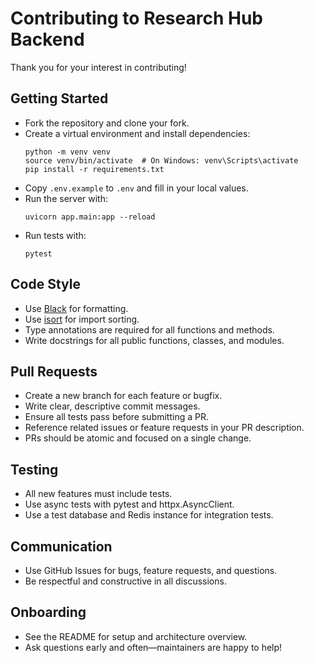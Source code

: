 # Contributing to Research Hub Backend

Thank you for your interest in contributing!

## Getting Started
- Fork the repository and clone your fork.
- Create a virtual environment and install dependencies:
  ```
  python -m venv venv
  source venv/bin/activate  # On Windows: venv\Scripts\activate
  pip install -r requirements.txt
  ```
- Copy `.env.example` to `.env` and fill in your local values.
- Run the server with:
  ```
  uvicorn app.main:app --reload
  ```
- Run tests with:
  ```
  pytest
  ```

## Code Style
- Use [Black](https://black.readthedocs.io/en/stable/) for formatting.
- Use [isort](https://pycqa.github.io/isort/) for import sorting.
- Type annotations are required for all functions and methods.
- Write docstrings for all public functions, classes, and modules.

## Pull Requests
- Create a new branch for each feature or bugfix.
- Write clear, descriptive commit messages.
- Ensure all tests pass before submitting a PR.
- Reference related issues or feature requests in your PR description.
- PRs should be atomic and focused on a single change.

## Testing
- All new features must include tests.
- Use async tests with pytest and httpx.AsyncClient.
- Use a test database and Redis instance for integration tests.

## Communication
- Use GitHub Issues for bugs, feature requests, and questions.
- Be respectful and constructive in all discussions.

## Onboarding
- See the README for setup and architecture overview.
- Ask questions early and often—maintainers are happy to help! 